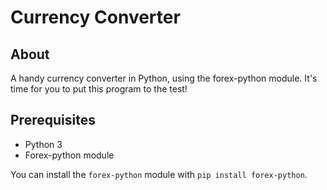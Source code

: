 # Currency Converter

## About

A handy currency converter in Python, using the forex-python module. It's time for you to put this program to the test!

## Prerequisites

- Python 3
- Forex-python module

You can install the `forex-python` module with `pip install forex-python`.
